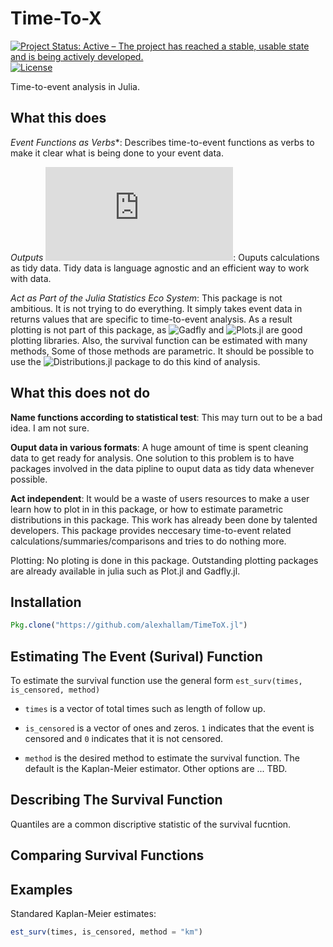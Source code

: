 Time-To-X
===========

[![Project Status: Active – The project has reached a stable, usable state and is being actively developed.](http://www.repostatus.org/badges/latest/concept.svg)](http://www.repostatus.org/#concept)
[![License](http://img.shields.io/badge/license-MIT-brightgreen.svg?style=flat)](LICENSE.md)

Time-to-event analysis in Julia.

What this does
--------------

*Event Functions as Verbs**: Describes time-to-event functions as verbs to make it clear what
 is being done to your event data.

*Outputs ![Tidy Data](http://vita.had.co.nz/papers/tidy-data.pdf)*: Ouputs calculations as tidy data.
Tidy data is language agnostic and an efficient way to work with data.

*Act as Part of the Julia Statistics Eco System*: This package is not ambitious. It is not 
trying to do everything. It simply takes event data in returns values that are specific to
time-to-event analysis. As a result plotting is not part of this package, as
![Gadfly](http://gadflyjl.org/stable/) and ![Plots.jl](https://github.com/JuliaPlots/Plots.jl)
are good plotting libraries. Also, the survival function can be estimated with many methods, 
Some of those methods are parametric. It should be possible to use the 
![Distributions.jl](https://github.com/JuliaPlots/Plots.jl) package to do this kind of analysis.


What this does not do
----------------------

**Name functions according to statistical test**: This may turn out to be a bad idea. I am not sure. 

**Ouput data in various formats**: A huge amount of time is spent cleaning data to get ready 
for analysis. One solution to this problem is to have packages involved in the data pipline
to ouput data as tidy data whenever possible.

**Act independent**: It would be a waste of users resources to make a user learn 
how to plot in in this package, or how to estimate parametric distributions in this 
package. This work has already been done by talented developers. This package 
provides neccesary time-to-event related calculations/summaries/comparisons 
and tries to do nothing more.


Plotting:  No ploting is done in this package. Outstanding plotting packages are already available in julia such as Plot.jl and Gadfly.jl. 


Installation
---

```julia
Pkg.clone("https://github.com/alexhallam/TimeToX.jl")
```

Estimating The Event (Surival) Function
---

To estimate the survival function use the general form `est_surv(times, is_censored, method)`

* `times` is a vector of total times such as length of follow up.

* `is_censored` is a vector of ones and zeros. `1` indicates that the event is censored and `0` indicates that it is not censored. 

* `method` is the desired method to estimate the survival function. The default is the Kaplan-Meier estimator. Other options are ... TBD.

Describing The Survival Function
----------------------------------

Quantiles are a common discriptive statistic of the survival fucntion.

Comparing Survival Functions
-----------------------------


Examples
---

Standared Kaplan-Meier estimates:

```julia
est_surv(times, is_censored, method = "km")
```
